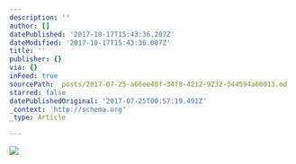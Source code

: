 ```yaml
---
description: ''
author: []
datePublished: '2017-10-17T15:43:36.207Z'
dateModified: '2017-10-17T15:43:36.007Z'
title: ''
publisher: {}
via: {}
inFeed: true
sourcePath: _posts/2017-07-25-a66ee48f-34f8-4212-9232-344594a60d13.md
starred: false
datePublishedOriginal: '2017-07-25T00:57:19.491Z'
_context: 'http://schema.org'
_type: Article

---
```

![](https://the-grid-user-content.s3-us-west-2.amazonaws.com/1b525d66-4a08-44cb-8827-d2f83fd4cfd4.jpg)